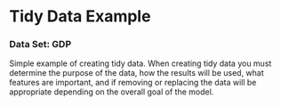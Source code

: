 # Tidy Data Example
### Data Set: GDP

Simple example of creating tidy data. When creating tidy data you must determine the purpose of the data, how the results will be used, what features are important, and if removing or replacing the data will be appropriate depending on the overall goal of the model.  
